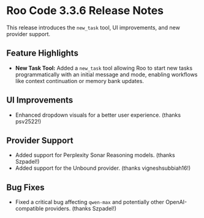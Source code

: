 # Roo Code 3.3.6 Release Notes

This release introduces the `new_task` tool, UI improvements, and new provider support.

## Feature Highlights

*   **New Task Tool:** Added a `new_task` tool allowing Roo to start new tasks programmatically with an initial message and mode, enabling workflows like context continuation or memory bank updates.

## UI Improvements

*   Enhanced dropdown visuals for a better user experience. (thanks psv2522!)

## Provider Support

*   Added support for Perplexity Sonar Reasoning models. (thanks Szpadel!)
*   Added support for the Unbound provider. (thanks vigneshsubbiah16!)

## Bug Fixes

*   Fixed a critical bug affecting `qwen-max` and potentially other OpenAI-compatible providers. (thanks Szpadel!)